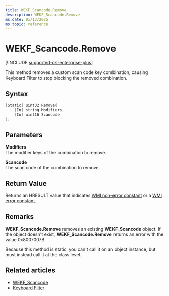 ```yaml
---
title: WEKF_Scancode.Remove
description: WEKF_Scancode.Remove
ms.date: 01/13/2025
ms.topic: reference
---
```


# WEKF_Scancode.Remove

[!INCLUDE [supported-os-enterprise-plus](../../../includes/iot/supported-os-enterprise-plus.md)]

This method removes a custom scan code key combination, causing Keyboard Filter to stop blocking the removed combination.

## Syntax

```powershell
[Static] uint32 Remove(
    [In] string Modifiers,
    [In] uint16 Scancode
);
```

## Parameters

**Modifiers**</br>The modifier keys of the combination to remove.

**Scancode**</br>The scan code of the combination to remove.

## Return Value

Returns an HRESULT value that indicates [WMI non-error constant](/windows/win32/wmisdk/wmi-non-error-constants) or a [WMI error constant](/windows/win32/wmisdk/wmi-error-constants).

## Remarks

**WEKF_Scancode.Remove** removes an existing **WEKF_Scancode** object. If the object doesn't exist, **WEKF_Scancode.Remove** returns an error with the value 0x8007007B.

Because this method is static, you can't call it on an object instance, but must instead call it at the class level.

## Related articles

- [WEKF_Scancode](wekf-scancode.md)
- [Keyboard Filter](index.md)
